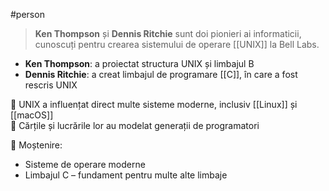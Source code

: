 #person  

> **Ken Thompson** și **Dennis Ritchie** sunt doi pionieri ai informaticii, cunoscuți pentru crearea sistemului de operare [[UNIX]] la Bell Labs.

- **Ken Thompson**: a proiectat structura UNIX și limbajul B  
- **Dennis Ritchie**: a creat limbajul de programare [[C]], în care a fost rescris UNIX

🎯 UNIX a influențat direct multe sisteme moderne, inclusiv [[Linux]] și [[macOS]]  
🧠 Cărțile și lucrările lor au modelat generații de programatori

📌 Moștenire:
- Sisteme de operare moderne
- Limbajul C – fundament pentru multe alte limbaje